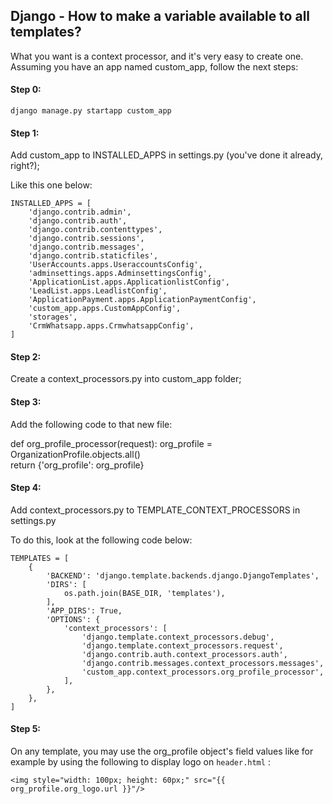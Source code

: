 ## Django - How to make a variable available to all templates?

What you want is a context processor, and it's very easy to create one. Assuming you have an app named custom_app, follow the next steps:

#### Step 0:

```django manage.py startapp custom_app```

#### Step 1:
Add custom_app to INSTALLED_APPS in settings.py (you've done it already, right?);

Like this one below:
```
INSTALLED_APPS = [
    'django.contrib.admin',
    'django.contrib.auth',
    'django.contrib.contenttypes',
    'django.contrib.sessions',
    'django.contrib.messages',
    'django.contrib.staticfiles',
    'UserAccounts.apps.UseraccountsConfig',
    'adminsettings.apps.AdminsettingsConfig',
    'ApplicationList.apps.ApplicationlistConfig',
    'LeadList.apps.LeadlistConfig',
    'ApplicationPayment.apps.ApplicationPaymentConfig',
    'custom_app.apps.CustomAppConfig',
    'storages',
    'CrmWhatsapp.apps.CrmwhatsappConfig',
]
```

#### Step 2:
Create a context_processors.py into custom_app folder;

#### Step 3:
Add the following code to that new file:

def org_profile_processor(request):
 org_profile = OrganizationProfile.objects.all()            
 return {'org_profile': org_profile}
 
#### Step 4:
Add context_processors.py to TEMPLATE_CONTEXT_PROCESSORS in settings.py

To do this, look at the following code below:

```
TEMPLATES = [
    {
        'BACKEND': 'django.template.backends.django.DjangoTemplates',
        'DIRS': [
            os.path.join(BASE_DIR, 'templates'),
        ],
        'APP_DIRS': True,
        'OPTIONS': {
            'context_processors': [
                'django.template.context_processors.debug',
                'django.template.context_processors.request',
                'django.contrib.auth.context_processors.auth',
                'django.contrib.messages.context_processors.messages',
                'custom_app.context_processors.org_profile_processor',
            ],
        },
    },
]
```

#### Step 5:

On any template, you may use the org_profile object's field values like for example by using the following to display logo on `header.html` :
```
<img style="width: 100px; height: 60px;" src="{{ org_profile.org_logo.url }}"/>
```
